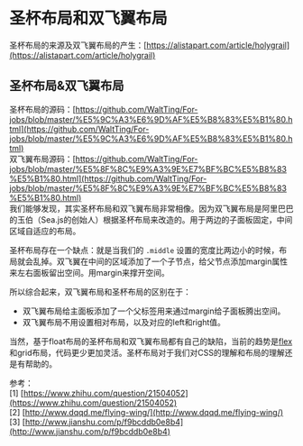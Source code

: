# 圣杯布局和双飞翼布局
圣杯布局的来源及双飞翼布局的产生：[https://alistapart.com/article/holygrail](https://alistapart.com/article/holygrail)

## 圣杯布局&双飞翼布局
圣杯布局的源码：[https://github.com/WaltTing/For-jobs/blob/master/%E5%9C%A3%E6%9D%AF%E5%B8%83%E5%B1%80.html](https://github.com/WaltTing/For-jobs/blob/master/%E5%9C%A3%E6%9D%AF%E5%B8%83%E5%B1%80.html)    
双飞翼布局源码：[https://github.com/WaltTing/For-jobs/blob/master/%E5%8F%8C%E9%A3%9E%E7%BF%BC%E5%B8%83%E5%B1%80.html](https://github.com/WaltTing/For-jobs/blob/master/%E5%8F%8C%E9%A3%9E%E7%BF%BC%E5%B8%83%E5%B1%80.html)    
我们能够发现，其实圣杯布局和双飞翼布局非常相像。因为双飞翼布局是阿里巴巴的玉伯（Sea.js的创始人）根据圣杯布局来改造的。用于两边的子面板固定，中间区域自适应的布局。

圣杯布局存在一个缺点：就是当我们的 `.middle` 设置的宽度比两边小的时候，布局就会乱掉。双飞翼在中间的区域添加了一个子节点，给父节点添加margin属性来左右面板留出空间。用margin来撑开空间。

所以综合起来，双飞翼布局和圣杯布局的区别在于：

- 双飞翼布局给主面板添加了一个父标签用来通过margin给子面板腾出空间。
- 双飞翼布局不用设置相对布局，以及对应的left和right值。

当然，基于float布局的圣杯布局和双飞翼布局都有自己的缺陷，当前的趋势是[flex](https://github.com/WaltTing/For-jobs/blob/master/Flex%E5%B8%83%E5%B1%80.md)和grid布局，代码更少更加灵活。圣杯布局对于我们对CSS的理解和布局的理解还是有帮助的。

参考：   
[1] [https://www.zhihu.com/question/21504052](https://www.zhihu.com/question/21504052)   
[2] [http://www.dqqd.me/flying-wing/](http://www.dqqd.me/flying-wing/)   
[3] [http://www.jianshu.com/p/f9bcddb0e8b4](http://www.jianshu.com/p/f9bcddb0e8b4)